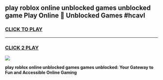 
## play roblox online unblocked games unblocked game Play Online 👋 Unblocked Games #hcavl
<h3>
<a href="https://premium.freeplayer.one?title=play_roblox_online_unblocked_games&ref=21F">CLICK TO PLAY</a></h3>
<hr>

<h3>
<a href="https://premium.freeplayer.one?title=play_roblox_online_unblocked_games&ref=21F">CLICK 2 PLAY</a>
  
</h3>

<a href="https://premium.freeplayer.one?title=play_roblox_online_unblocked_games&ref=21F/"><img src="https://clearcache.store/games.png"></a>


**play roblox online unblocked games games unblocked: Your Gateway to Fun and Accessible Online Gaming**
